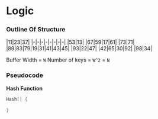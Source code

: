 # Logic

### Outline Of Structure
|11|23|37|
|-|-|-|-|-|-|-|-|
|53|13|
|67|59|17|61|
|73|71|
|89|83|79|19|31|41|43|45|
|93|22|47|
|42|65|30|92|
|98|34|

Buffer Width = `W`
Number of keys = `W^2` = `N`

### Pseudocode
**Hash Function**
```cpp
Hash() {
	
}
```